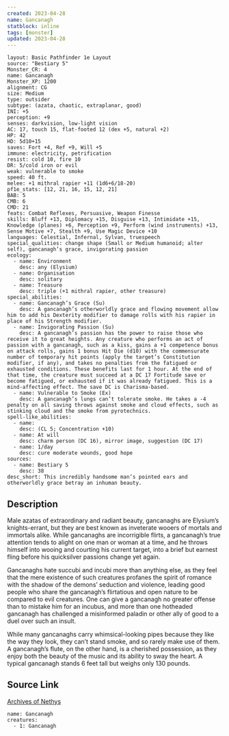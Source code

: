 ```yaml
---
created: 2023-04-28
name: Gancanagh
statblock: inline
tags: [monster]
updated: 2023-04-28
---
```

```statblock
layout: Basic Pathfinder 1e Layout
source: "Bestiary 5"
Monster_CR: 4
name: Gancanagh
Monster_XP: 1200
alignment: CG
size: Medium
type: outsider
subtype: (azata, chaotic, extraplanar, good)
INI: +5
perception: +9
senses: darkvision, low-light vision
AC: 17, touch 15, flat-footed 12 (dex +5, natural +2)
HP: 42
HD: 5d10+15
saves: Fort +4, Ref +9, Will +5
immune: electricity, petrification
resist: cold 10, fire 10
DR: 5/cold iron or evil
weak: vulnerable to smoke
speed: 40 ft.
melee: +1 mithral rapier +11 (1d6+6/18-20)
pf1e_stats: [12, 21, 16, 15, 12, 21]
BAB: 5
CMB: 6
CMD: 21
feats: Combat Reflexes, Persuasive, Weapon Finesse
skills: Bluff +13, Diplomacy +15, Disguise +13, Intimidate +15, Knowledge (planes) +6, Perception +9, Perform (wind instruments) +13, Sense Motive +7, Stealth +9, Use Magic Device +10
languages: Celestial, Infernal, Sylvan, truespeech
special_qualities: change shape (Small or Medium humanoid; alter self), gancanagh’s grace, invigorating passion
ecology:
  - name: Environment
    desc: any (Elysium)
  - name: Organisation
    desc: solitary
  - name: Treasure
    desc: triple (+1 mithral rapier, other treasure)
special_abilities:
  - name: Gancanagh’s Grace (Su)
    desc: A gancanagh’s otherworldly grace and flowing movement allow him to add his Dexterity modifier to damage rolls with his rapier in place of his Strength modifier.
  - name: Invigorating Passion (Su)
    desc: A gancanagh’s passion has the power to raise those who receive it to great heights. Any creature who performs an act of passion with a gancanagh, such as a kiss, gains a +1 competence bonus on attack rolls, gains 1 bonus Hit Die (d10) with the commensurate number of temporary hit points (apply the target’s Constitution modifier, if any), and takes no penalties from the fatigued or exhausted conditions. These benefits last for 1 hour. At the end of that time, the creature must succeed at a DC 17 Fortitude save or become fatigued, or exhausted if it was already fatigued. This is a mind-affecting effect. The save DC is Charisma-based.
  - name: Vulnerable to Smoke (Ex)
    desc: A gancanagh’s lungs can’t tolerate smoke. He takes a -4 penalty on all saving throws against smoke and cloud effects, such as stinking cloud and the smoke from pyrotechnics.
spell-like_abilities:
  - name:
    desc: (CL 5; Concentration +10)
  - name: At will
    desc: charm person (DC 16), mirror image, suggestion (DC 17)
  - name: 1/day
    desc: cure moderate wounds, good hope
sources:
  - name: Bestiary 5
    desc: 38
desc_short: This incredibly handsome man’s pointed ears and otherworldly grace betray an inhuman beauty.
```
## Description
Male azatas of extraordinary and radiant beauty, gancanaghs are Elysium’s knights-errant, but they are best known as inveterate wooers of mortals and immortals alike. While gancanaghs are incorrigible flirts, a gancanagh’s true attention tends to alight on one man or woman at a time, and he throws himself into wooing and courting his current target, into a brief but earnest fling before his quicksilver passions change yet again.

Gancanaghs hate succubi and incubi more than anything else, as they feel that the mere existence of such creatures profanes the spirit of romance with the shadow of the demons’ seduction and violence, leading good people who share the gancanagh’s flirtatious and open nature to be compared to evil creatures. One can give a gancanagh no greater offense than to mistake him for an incubus, and more than one hotheaded gancanagh has challenged a misinformed paladin or other ally of good to a duel over such an insult.

While many gancanaghs carry whimsical-looking pipes because they like the way they look, they can’t stand smoke, and so rarely make use of them. A gancanagh’s flute, on the other hand, is a cherished possession, as they enjoy both the beauty of the music and its ability to sway the heart. A typical gancanagh stands 6 feet tall but weighs only 130 pounds.
## Source Link
[Archives of Nethys](https://aonprd.com/MonsterDisplay.aspx?ItemName=Gancanagh)
```encounter-table
name: Gancanagh
creatures:
  - 1: Gancanagh
```
